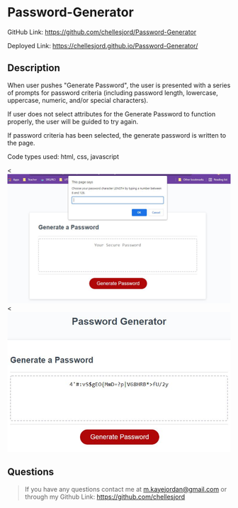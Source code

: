 # Password-Generator

GitHub Link: https://github.com/chellesjord/Password-Generator

Deployed Link: https://chellesjord.github.io/Password-Generator/

## Description
When user pushes "Generate Password", the user is presented with a series of prompts for password criteria (including password length, lowercase, uppercase, numeric, and/or special characters).

If user does not select attributes for the Generate Password to function properly, the user will be guided to try again.

If password criteria has been selected, the generate password is written to the page.

Code types used: html, css, javascript

<![](./images/screenshot.JPG)
<![](./images/screenshot1.JPG)

## Questions

> If you have any questions contact me at m.kayejordan@gmail.com or through my Github Link: https://github.com/chellesjord